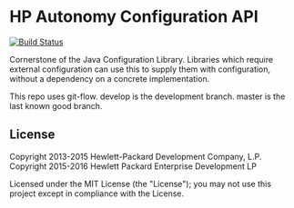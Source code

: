 # HP Autonomy Configuration API

[![Build Status](https://travis-ci.org/hpe-idol/java-configuration-api.svg?branch=master)](https://travis-ci.org/hpe-idol/java-configuration-api)

Cornerstone of the Java Configuration Library.  Libraries which require external configuration can use this to supply them with configuration, without a dependency on a concrete implementation.

This repo uses git-flow. develop is the development branch. master is the last known good branch.

## License
Copyright 2013-2015 Hewlett-Packard Development Company, L.P.
Copyright 2015-2016 Hewlett Packard Enterprise Development LP

Licensed under the MIT License (the "License"); you may not use this project except in compliance with the License.
